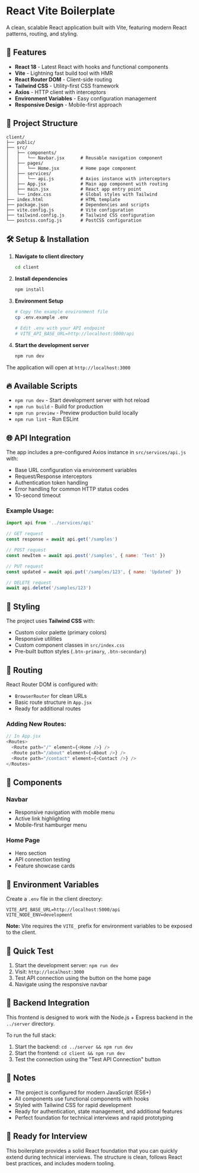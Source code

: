 # React Vite Boilerplate

A clean, scalable React application built with Vite, featuring modern React patterns, routing, and styling.

## 🚀 Features

- **React 18** - Latest React with hooks and functional components
- **Vite** - Lightning fast build tool with HMR
- **React Router DOM** - Client-side routing
- **Tailwind CSS** - Utility-first CSS framework
- **Axios** - HTTP client with interceptors
- **Environment Variables** - Easy configuration management
- **Responsive Design** - Mobile-first approach

## 📁 Project Structure

```
client/
├── public/
├── src/
│   ├── components/
│   │   └── Navbar.jsx      # Reusable navigation component
│   ├── pages/
│   │   └── Home.jsx        # Home page component
│   ├── services/
│   │   └── api.js          # Axios instance with interceptors
│   ├── App.jsx             # Main app component with routing
│   ├── main.jsx            # React app entry point
│   └── index.css           # Global styles with Tailwind
├── index.html              # HTML template
├── package.json            # Dependencies and scripts
├── vite.config.js          # Vite configuration
├── tailwind.config.js      # Tailwind CSS configuration
└── postcss.config.js       # PostCSS configuration
```

## 🛠️ Setup & Installation

1. **Navigate to client directory**
   ```bash
   cd client
   ```

2. **Install dependencies**
   ```bash
   npm install
   ```

3. **Environment Setup**
   ```bash
   # Copy the example environment file
   cp .env.example .env
   
   # Edit .env with your API endpoint
   # VITE_API_BASE_URL=http://localhost:5000/api
   ```

4. **Start the development server**
   ```bash
   npm run dev
   ```

The application will open at `http://localhost:3000`

## 🔥 Available Scripts

- `npm run dev` - Start development server with hot reload
- `npm run build` - Build for production
- `npm run preview` - Preview production build locally
- `npm run lint` - Run ESLint

## 🌐 API Integration

The app includes a pre-configured Axios instance in `src/services/api.js` with:

- Base URL configuration via environment variables
- Request/Response interceptors
- Authentication token handling
- Error handling for common HTTP status codes
- 10-second timeout

### Example Usage:

```javascript
import api from '../services/api'

// GET request
const response = await api.get('/samples')

// POST request
const newItem = await api.post('/samples', { name: 'Test' })

// PUT request
const updated = await api.put('/samples/123', { name: 'Updated' })

// DELETE request
await api.delete('/samples/123')
```

## 🎨 Styling

The project uses **Tailwind CSS** with:

- Custom color palette (primary colors)
- Responsive utilities
- Custom component classes in `src/index.css`
- Pre-built button styles (`.btn-primary`, `.btn-secondary`)

## 🧭 Routing

React Router DOM is configured with:

- `BrowserRouter` for clean URLs
- Basic route structure in `App.jsx`
- Ready for additional routes

### Adding New Routes:

```javascript
// In App.jsx
<Routes>
  <Route path="/" element={<Home />} />
  <Route path="/about" element={<About />} />
  <Route path="/contact" element={<Contact />} />
</Routes>
```

## 📱 Components

### Navbar
- Responsive navigation with mobile menu
- Active link highlighting
- Mobile-first hamburger menu

### Home Page
- Hero section
- API connection testing
- Feature showcase cards

## 🔧 Environment Variables

Create a `.env` file in the client directory:

```env
VITE_API_BASE_URL=http://localhost:5000/api
VITE_NODE_ENV=development
```

**Note:** Vite requires the `VITE_` prefix for environment variables to be exposed to the client.

## 🚀 Quick Test

1. Start the development server: `npm run dev`
2. Visit: `http://localhost:3000`
3. Test API connection using the button on the home page
4. Navigate using the responsive navbar

## 🔗 Backend Integration

This frontend is designed to work with the Node.js + Express backend in the `../server` directory. 

To run the full stack:

1. Start the backend: `cd ../server && npm run dev`
2. Start the frontend: `cd client && npm run dev`
3. Test the connection using the "Test API Connection" button

## 📝 Notes

- The project is configured for modern JavaScript (ES6+)
- All components use functional components with hooks
- Styled with Tailwind CSS for rapid development
- Ready for authentication, state management, and additional features
- Perfect foundation for technical interviews and rapid prototyping

## 🤝 Ready for Interview

This boilerplate provides a solid React foundation that you can quickly extend during technical interviews. The structure is clean, follows React best practices, and includes modern tooling.
